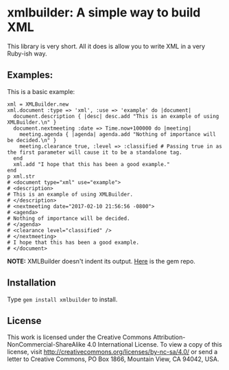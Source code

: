 # xmlbuilder: A simple way to build XML
This library is very short. All it does is allow you to write XML in a very Ruby-ish way.

## Examples:
This is a basic example:
```
xml = XMLBuilder.new
xml.document :type => 'xml', :use => 'example' do |document|
  document.description { |desc| desc.add "This is an example of using XMLBuilder.\n" }
  document.nextmeeting :date => Time.now+100000 do |meeting|
    meeting.agenda { |agenda| agenda.add "Nothing of importance will be decided.\n" }
    meeting.clearance true, :level => :classified # Passing true in as the first parameter will cause it to be a standalone tag.
  end
  xml.add "I hope that this has been a good example."
end
p xml.str
# <document type="xml" use="example">
# <description>
# This is an example of using XMLBuilder.
# </description>
# <nextmeeting date="2017-02-10 21:56:56 -0800">
# <agenda>
# Nothing of importance will be decided.
# </agenda>
# <clearance level="classified" />
# </nextmeeting>
# I hope that this has been a good example.
# </document>
```
**NOTE:** XMLBuilder doesn't indent its output.
[Here](https://rubygems.org/gems/xmlbuilder) is the gem repo.

## Installation
Type `gem install xmlbuilder` to install.

## License
This work is licensed under the Creative Commons Attribution-NonCommercial-ShareAlike 4.0 International License. To view a copy of this license, visit http://creativecommons.org/licenses/by-nc-sa/4.0/ or send a letter to Creative Commons, PO Box 1866, Mountain View, CA 94042, USA.
